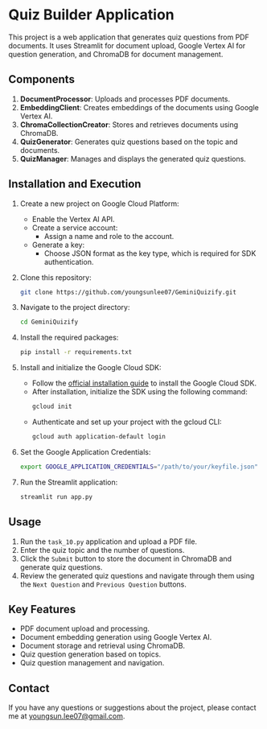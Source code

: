 # Quiz Builder Application

This project is a web application that generates quiz questions from PDF documents. It uses Streamlit for document upload, Google Vertex AI for question generation, and ChromaDB for document management.

## Components
1. **DocumentProcessor**: Uploads and processes PDF documents.
2. **EmbeddingClient**: Creates embeddings of the documents using Google Vertex AI.
3. **ChromaCollectionCreator**: Stores and retrieves documents using ChromaDB.
4. **QuizGenerator**: Generates quiz questions based on the topic and documents.
5. **QuizManager**: Manages and displays the generated quiz questions.

## Installation and Execution
1. Create a new project on Google Cloud Platform:
    - Enable the Vertex AI API.
    - Create a service account:
        - Assign a name and role to the account.
    - Generate a key:
        - Choose JSON format as the key type, which is required for SDK authentication.

2. Clone this repository:
    ```bash
    git clone https://github.com/youngsunlee07/GeminiQuizify.git
    ```

3. Navigate to the project directory:
    ```bash
    cd GeminiQuizify
    ```

4. Install the required packages:
    ```bash
    pip install -r requirements.txt
    ```

5. Install and initialize the Google Cloud SDK:
    - Follow the [official installation guide](https://cloud.google.com/sdk/docs/install) to install the Google Cloud SDK.
    - After installation, initialize the SDK using the following command:
      ```bash
      gcloud init
      ```
    - Authenticate and set up your project with the gcloud CLI:
      ```bash
      gcloud auth application-default login
      ```

6. Set the Google Application Credentials:
    ```bash
    export GOOGLE_APPLICATION_CREDENTIALS="/path/to/your/keyfile.json"
    ```

7. Run the Streamlit application:
    ```bash
    streamlit run app.py
    ```

## Usage
1. Run the `task_10.py` application and upload a PDF file.
2. Enter the quiz topic and the number of questions.
3. Click the `Submit` button to store the document in ChromaDB and generate quiz questions.
4. Review the generated quiz questions and navigate through them using the `Next Question` and `Previous Question` buttons.

## Key Features
- PDF document upload and processing.
- Document embedding generation using Google Vertex AI.
- Document storage and retrieval using ChromaDB.
- Quiz question generation based on topics.
- Quiz question management and navigation.

## Contact

If you have any questions or suggestions about the project, please contact me at youngsun.lee07@gmail.com.

